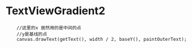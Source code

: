 # TextViewGradient2


        //这里的x 居然用的是中间的点
        //y是基线的点
        canvas.drawText(getText(), width / 2, baseY(), paintOuterText);